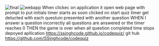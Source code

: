 ![final](https://user-images.githubusercontent.com/90226185/134586486-51d4c5cf-a2b8-40ea-9dd6-28c478c7a391.JPG)
![webapp](https://user-images.githubusercontent.com/90226185/134586294-7f99270f-385d-4e0f-bda8-1b4a65516200.JPG)
When clickec on application it open web page with prompt to put initials
timer starts as soon clicked on start quiz
timer get detucted with each questuin
presented with another question
WHEN I answer a question incorrectly
all questions are answered or the timer reaches 0
THEN the game is over
when all question completed time stops
depoyed apllication  https://ssinghcode.github.io/codequiz/
git hub https://github.com/SSinghcode/codequiz
